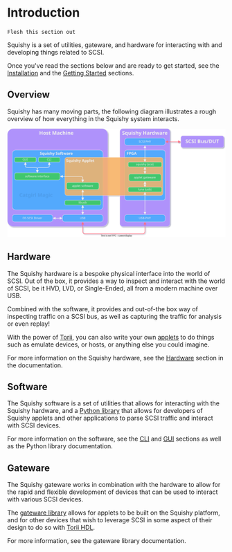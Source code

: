 # Introduction

```{todo}
Flesh this section out
```

Squishy is a set of utilities, gateware, and hardware for interacting with and developing things related to SCSI.

Once you've read the sections below and are ready to get started, see the [Installation](./install.md) and the [Getting Started](./getting_started.md) sections.


## Overview

Squishy has many moving parts, the following diagram illustrates a rough overview of how
everything in the Squishy system interacts.

![](_images/squishy-arch-overview.svg)



## Hardware

The Squishy hardware is a bespoke physical interface into the world of SCSI. Out of the box, it provides a way to inspect and interact with the world of SCSI, be it HVD, LVD, or Single-Ended, all from a modern machine over USB.

Combined with the software, it provides and out-of-the box way of inspecting traffic on a SCSI bus, as well as capturing the traffic for analysis or even replay!

With the power of [Torii](https://github.com/shrine-maiden-heavy-industries/torii-hdl), you can also write your own [applets](./applets/index.md) to do things such as emulate devices, or hosts, or anything else you could imagine.

For more information on the Squishy hardware, see the [Hardware](./hardware/index.md) section in the documentation.

## Software

The Squishy software is a set of utilities that allows for interacting with the Squishy hardware, and a [Python library](./library/python/index.md) that allows for developers of Squishy applets and other applications to parse SCSI traffic and interact with SCSI devices.

For more information on the software, see the [CLI](./cli.md) and [GUI](./gui.md) sections as well as the Python library documentation.

## Gateware

The Squishy gateware works in combination with the hardware to allow for the rapid and flexible development of devices that can be used to interact with various SCSI devices.

The [gateware library](./library/gateware/index.md) allows for applets to be built on the Squishy platform, and for other devices that wish to leverage SCSI in some aspect of their design to do so with [Torii HDL](https://github.com/shrine-maiden-heavy-industries/torii-hdl).


For more information, see the gateware library documentation.
